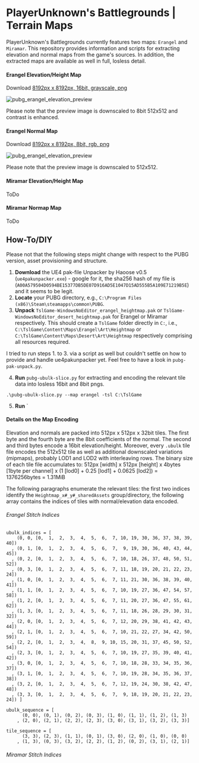 # PlayerUnknown's Battlegrounds | Terrain Maps

PlayerUnknown's Battlegrounds currently features two maps: `Erangel` and `Miramar`. This repository provides information and scripts for extracting elevation and normal maps from the game's sources. In addition, the extracted maps are available as well in full, losless detail.

#### Erangel Elevation/Height Map

Download [8192px x 8192px, 16bit, grayscale, png](https://github.com/cgcostume/pubg-maps/blob/master/erangel/pubg_erangel_elevation_l16.png)

![pubg_erangel_elevation_preview](https://github.com/cgcostume/pubg-maps/blob/master/erangel/pubg_erangel_elevation_l16_preview.png)

Please note that the preview image is downscaled to 8bit 512x512 and contrast is enhanced.


#### Erangel Normal Map

Download [8192px x 8192px, 8bit, rgb, png](https://github.com/cgcostume/pubg-maps/blob/master/erangel/pubg_erangel_normal_r8g8.png)

![pubg_erangel_elevation_preview](https://github.com/cgcostume/pubg-maps/blob/master/erangel/pubg_erangel_normal_r8g8_preview.png)

Please note that the preview image is downscaled to 512x512.

#### Miramar Elevation/Height Map

ToDo

#### Miramar Normap Map

ToDo


## How-To/DIY

Please not that the following steps might change with respect to the PUBG version, asset provisioning and structure.

1. **Download** the UE4 pak-file Unpacker by Haoose v0.5 (`ue4pakunpacker.exe`) - google for it, the sha256 hash of my file is (`A00A579504D0594BE15377DB5DE07D916AD5E1047D15AD555B5A109E71219B5E`) and it seems to be legit.
2. **Locate** your PUBG directory, e.g., `C:\Program Files (x86)\Steam\steamapps\common\PUBG`.
3. **Unpack** `TslGame-WindowsNoEditor_erangel_heightmap.pak` or `TslGame-WindowsNoEditor_desert_heightmap.pak` for Erangel or Miramar respectively. This should create a `TslGame` folder directly in `C:`, i.e., `C:\TslGame\Content\Maps\Erangel\Art\Heightmap` or `C:\TslGame\Content\Maps\Desert\Art\Heightmap` respectively comprising all resources required.

I tried to run steps 1. to 3. via a script as well but couldn't settle on how to provide and handle ue4pakunpacker yet. Feel free to have a look in `pubg-pak-unpack.py`. 

4. **Run** `pubg-ubulk-slice.py` for extracting and encoding the relevant tile data into losless 16bit and 8bit pngs.
```
.\pubg-ubulk-slice.py --map erangel -tsl C:\TslGame
```
5. **Run** `


#### Details on the Map Encoding

Elevation and normals are packed into 512px x 512px x 32bit tiles. The first byte and the fourth byte are the 8bit coefficients of the normal. The second and third bytes encode a 16bit elevation/height. Moreover, every `.ubulk` tile file encodes the 512x512 tile as well as additional downscaled variations (mipmaps), probably LOD1 and LOD2 with interleaving rows. The binary size of each tile file accumulates to: 512px [width] x 512px [height] x 4bytes [1byte per channel] x (1 [lod0] + 0.25 [lod1] + 0.0625 [lod2]) = 1376256bytes = 1.31MiB

The following paragraphs enumerate the relevant tiles: the first two indices identify the `Heightmap_x#_y#_sharedAssets` group/directory, the following array contains the indices of tiles with normal/elevation data encoded.

###### Erangel Stitch Indices

```
ubulk_indices = [ 
    (0, 0, [0,  1,  2,  3,  4,  5,  6,  7, 10, 19, 30, 36, 37, 38, 39, 40])
  , (0, 1, [0,  1,  2,  3,  4,  5,  6,  7,  9, 19, 30, 36, 40, 43, 44, 45])
  , (0, 2, [0,  1,  2,  3,  4,  5,  6,  7, 10, 18, 26, 37, 48, 50, 51, 52])
  , (0, 3, [0,  1,  2,  3,  4,  5,  6,  7, 11, 18, 19, 20, 21, 22, 23, 24])
  , (1, 0, [0,  1,  2,  3,  4,  5,  6,  7, 11, 21, 30, 36, 38, 39, 40, 41])
  , (1, 1, [0,  1,  2,  3,  4,  5,  6,  7, 10, 19, 27, 36, 47, 54, 57, 58])
  , (1, 2, [0,  1,  2,  3,  4,  5,  6,  7, 11, 20, 27, 36, 47, 55, 61, 62])
  , (1, 3, [0,  1,  2,  3,  4,  5,  6,  7, 11, 18, 26, 28, 29, 30, 31, 32])
  , (2, 0, [0,  1,  2,  3,  4,  5,  6,  7, 12, 20, 29, 38, 41, 42, 43, 44])
  , (2, 1, [0,  1,  2,  3,  4,  5,  6,  7, 10, 21, 22, 27, 34, 42, 50, 59])
  , (2, 2, [0,  1,  2,  3,  4,  8,  9, 10, 15, 20, 31, 37, 45, 50, 52, 54])
  , (2, 3, [0,  1,  2,  3,  4,  5,  6,  7, 10, 19, 27, 35, 39, 40, 41, 42])
  , (3, 0, [0,  1,  2,  3,  4,  5,  6,  7, 10, 18, 28, 33, 34, 35, 36, 37])
  , (3, 1, [0,  1,  2,  3,  4,  5,  6,  7, 10, 19, 28, 34, 35, 36, 37, 38])
  , (3, 2, [0,  1,  2,  3,  4,  5,  6,  7, 12, 19, 24, 30, 38, 42, 47, 48])
  , (3, 3, [0,  1,  2,  3,  4,  5,  6,  7,  9, 18, 19, 20, 21, 22, 23, 24]) ]
  
ubulk_sequence = [ 
      (0, 0), (0, 1), (0, 2), (0, 3), (1, 0), (1, 1), (1, 2), (1, 3)
	, (2, 0), (2, 1), (2, 2), (2, 3), (3, 0), (3, 1), (3, 2), (3, 3)]

tile_sequence = [
      (3, 3), (2, 3), (1, 1), (0, 1), (3, 0), (2, 0), (1, 0), (0, 0)
	, (1, 3), (0, 3), (3, 2), (2, 2), (1, 2), (0, 2), (3, 1), (2, 1)]
```  

###### Miramar Stitch Indices

```
```
